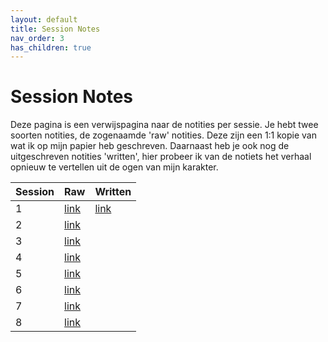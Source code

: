 ```yaml
---
layout: default
title: Session Notes
nav_order: 3
has_children: true
---
```


# Session Notes

Deze pagina is een verwijspagina naar de notities per sessie.
Je hebt twee soorten notities, de zogenaamde 'raw' notities. Deze zijn een 1:1 kopie van wat ik op mijn papier heb geschreven.
Daarnaast heb je ook nog de uitgeschreven notities 'written', hier probeer ik van de notiets het verhaal opnieuw te vertellen uit de ogen van mijn karakter.

| Session  | Raw  | Written
|---|---|---|
| 1  | [link](session-1-raw.md) | [link](session-1.md) |
| 2  | [link](session-2-raw.md) |   |
| 3  | [link](session-3-raw.md) |   |
| 4  | [link](session-4-raw.md) |   |
| 5  | [link](session-5-raw.md) |   |
| 6  | [link](session-6-raw.md) |   |
| 7  | [link](session-7-raw.md) |   |
| 8  | [link](session-7-raw.md) |   
